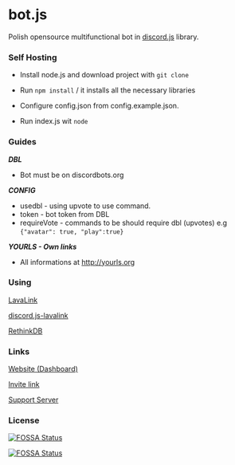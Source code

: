 # bot.js
Polish opensource multifunctional bot in [discord.js](https://discord.js.org) library.

### Self Hosting
- Install node.js and download project with ``git clone``

- Run ``npm install`` / it installs all the necessary libraries

- Configure config.json from config.example.json.

- Run index.js wit ``node``

### Guides
***DBL***
- Bot must be on discordbots.org

***CONFIG***
- usedbl - using upvote to use command.
- token - bot token from DBL
- requireVote - commands to be should require dbl (upvotes) e.g ``{"avatar": true, "play":true}``

***YOURLS - Own links***
- All informations at http://yourls.org

### Using
[LavaLink](https://github.com/Frederikam/Lavalink)

[discord.js-lavalink](https://github.com/MrJacz/discord.js-lavalink/)

[RethinkDB](https://rethinkdb.com)
### Links
[Website (Dashboard)](https://botjs.juby.cf)

[Invite link](https://discordapp.com/oauth2/authorize?&client_id=479612191767789573&scope=bot&permissions=8)

[Support Server](https://discord.gg/6bfpCCt)

### License

[![FOSSA Status](https://app.fossa.io/api/projects/git%2Bgithub.com%2Fjuby210-PL%2Fbot.js.svg?type=large)](https://app.fossa.io/projects/git%2Bgithub.com%2Fjuby210-PL%2Fbot.js?ref=badge_large)

[![FOSSA Status](https://app.fossa.io/api/projects/git%2Bgithub.com%2Fjuby210-PL%2Fbot.js.svg?type=small)](https://app.fossa.io/projects/git%2Bgithub.com%2Fjuby210-PL%2Fbot.js?ref=badge_small)
